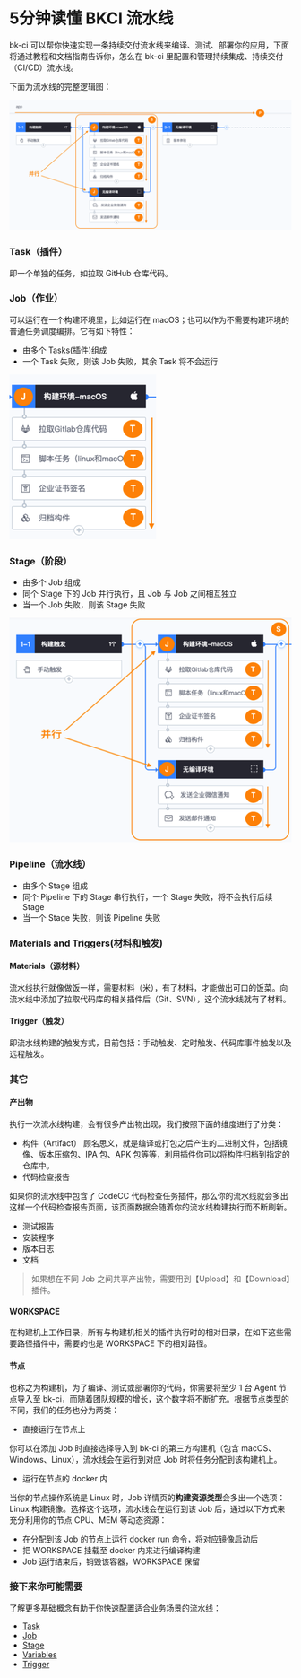 # 5分钟读懂 BKCI 流水线

bk-ci 可以帮你快速实现一条持续交付流水线来编译、测试、部署你的应用，下面将通过教程和文档指南告诉你，怎么在 bk-ci 里配置和管理持续集成、持续交付（CI/CD）流水线。

下面为流水线的完整逻辑图：

![](../.gitbook/assets/image.png)



### Task（插件） <a id="Task&#xFF08;&#x63D2;&#x4EF6;&#xFF09;"></a>

即一个单独的任务，如拉取 GitHub 仓库代码。

### Job（作业） <a id="Job&#xFF08;&#x4F5C;&#x4E1A;&#xFF09;"></a>

可以运行在一个构建环境里，比如运行在 macOS；也可以作为不需要构建环境的普通任务调度编排。它有如下特性：

* 由多个 Tasks\(插件\)组成
* 一个 Task 失败，则该 Job 失败，其余 Task 将不会运行

![](../.gitbook/assets/image%20%288%29.png)

### Stage（阶段） <a id="Stage&#xFF08;&#x9636;&#x6BB5;&#xFF09;"></a>

* 由多个 Job 组成
* 同个 Stage 下的 Job 并行执行，且 Job 与 Job 之间相互独立
* 当一个 Job 失败，则该 Stage 失败

![](../.gitbook/assets/image%20%2815%29.png)



### Pipeline（流水线） <a id="Pipeline&#xFF08;&#x6D41;&#x6C34;&#x7EBF;&#xFF09;"></a>

* 由多个 Stage 组成
* 同个 Pipeline 下的 Stage 串行执行，一个 Stage 失败，将不会执行后续 Stage
* 当一个 Stage 失败，则该 Pipeline 失败

### Materials and Triggers\(材料和触发\) <a id="Materials and Triggers(&#x6750;&#x6599;&#x548C;&#x89E6;&#x53D1;)"></a>

#### Materials（源材料） <a id="Materials&#xFF08;&#x6E90;&#x6750;&#x6599;&#xFF09;"></a>

流水线执行就像做饭一样，需要材料（米），有了材料，才能做出可口的饭菜。向流水线中添加了拉取代码库的相关插件后（Git、SVN），这个流水线就有了材料。

#### Trigger（触发） <a id="Trigger&#xFF08;&#x89E6;&#x53D1;&#xFF09;"></a>

即流水线构建的触发方式，目前包括：手动触发、定时触发、代码库事件触发以及远程触发。

### 其它 <a id="&#x5176;&#x5B83;"></a>

#### 产出物 <a id="&#x4EA7;&#x51FA;&#x7269;"></a>

执行一次流水线构建，会有很多产出物出现，我们按照下面的维度进行了分类：

* 构件（Artifact） 顾名思义，就是编译或打包之后产生的二进制文件，包括镜像、版本压缩包、IPA 包、APK 包等等，利用插件你可以将构件归档到指定的仓库中。
* 代码检查报告

如果你的流水线中包含了 CodeCC 代码检查任务插件，那么你的流水线就会多出这样一个代码检查报告页面，该页面数据会随着你的流水线构建执行而不断刷新。

* 测试报告
* 安装程序
* 版本日志
* 文档

> 如果想在不同 Job 之间共享产出物，需要用到【Upload】和【Download】插件。

#### WORKSPACE <a id="WORKSPACE"></a>

在构建机上工作目录，所有与构建机相关的插件执行时的相对目录，在如下这些需要路径插件中，需要的也是 WORKSPACE 下的相对路径。

#### 节点 <a id="&#x8282;&#x70B9;"></a>

也称之为构建机，为了编译、测试或部署你的代码，你需要将至少 1 台 Agent 节点导入至 bk-ci，而随着团队规模的增长，这个数字将不断扩充。根据节点类型的不同，我们的任务也分为两类：

* 直接运行在节点上

你可以在添加 Job 时直接选择导入到 bk-ci 的第三方构建机（包含 macOS、Windows、Linux），流水线会在运行到对应 Job 时将任务分配到该构建机上。

* 运行在节点的 docker 内

当你的节点操作系统是 Linux 时，Job 详情页的**构建资源类型**会多出一个选项：Linux 构建镜像。选择这个选项，流水线会在运行到该 Job 后，通过以下方式来充分利用你的节点 CPU、MEM 等动态资源：

* 在分配到该 Job 的节点上运行 docker run 命令，将对应镜像启动后
* 把 WORKSPACE 挂载至 docker 内来进行编译构建
* Job 运行结束后，销毁该容器，WORKSPACE 保留

### 接下来你可能需要 <a id="&#x63A5;&#x4E0B;&#x6765;&#x4F60;&#x53EF;&#x80FD;&#x9700;&#x8981;"></a>

了解更多基础概念有助于你快速配置适合业务场景的流水线：

* [Task](terminology/task.md)
* [Job](terminology/job.md)
* [Stage](terminology/stage.md)
* [Variables](terminology/variables.md)
* [Trigger](terminology/trigger.md)

